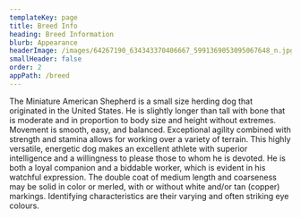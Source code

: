 ```yaml
---
templateKey: page
title: Breed Info
heading: Breed Information
blurb: Appearance
headerImage: /images/64267190_634343370406667_5991369053095067648_n.jpg
smallHeader: false
order: 2
appPath: /breed
---
```

The Miniature American Shepherd is a small size herding dog that originated in the United States. He is slightly longer than tall with bone that is moderate and in proportion to body size and height without extremes. Movement is smooth, easy, and balanced. Exceptional agility combined with strength and stamina allows for working over a variety of terrain. This highly versatile, energetic dog makes an excellent athlete with superior intelligence and a willingness to please those to whom he is devoted. He is both a loyal companion and a biddable worker, which is evident in his watchful expression. The double coat of medium length and coarseness may be solid in color or merled, with or without white and/or tan (copper) markings. Identifying characteristics are their varying and often striking eye colours.
